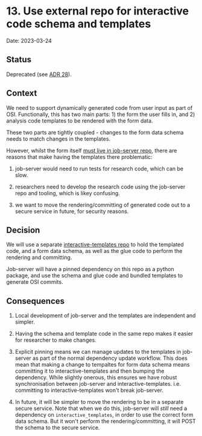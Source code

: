 # 13. Use external repo for interactive code schema and templates
Date: 2023-03-24

## Status

Deprecated (see [ADR 28](0028-remove-the-use-of-interactive-templates-repo.md)).

## Context

We need to support dynamically generated code from user input as part of OSI.
Functionally, this has two main parts: 1) the form the user fills in, and 2) analysis
code templates to be rendered with the form data.

These two parts are tightly coupled - changes to the form data schema needs to
match changes in the templates.

However, whilst the form itself [must live in job-server
repo](0005-migrate-interactive-into-job-server.md), there are reasons that make
having the templates there problematic:

1) job-server would need to run tests for research code, which can be slow.

2) researchers need to develop the research code using the job-server repo and
   tooling, which is likey confusing.

3) we want to move the rendering/committing of generated code out to a secure
   service in future, for security reasons.


## Decision

We will use a separate [interactive-templates
repo](https://github.com/opensafely-core/interactive-templates) to hold the
templated code, and a form data schema, as well as the glue code to perform the
rendering and committing.

Job-server will have a pinned dependency on this repo as a python package, and
use the schema and glue code and bundled templates to generate OSI commits.


## Consequences

1. Local development of job-server and the templates are independent and
   simpler.

2. Having the schema and template code in the same repo makes it easier for
   researcher to make changes.

3. Explicit pinning means we can manage updates to the templates in job-server
   as part of the normal dependency update workflow. This does mean that making
   a change to tempaltes for form data schema means committing it to
   interactive-templates and then bumping the dependency. While slightly
   onerous, this ensures we have robust synchronisation between job-server and
   interactive-templates. i.e. committing to interactive-templates won't break
   job-server.

4. In future, it will be simpler to move the rendering to be in a separate
   secure service. Note that when we do this, job-server will *still* need
   a dependency on `interactive_templates`, in order to use the correct form
   data schema.  But it won't perform the rendering/committing, it will POST
   the schema to the secure service.
